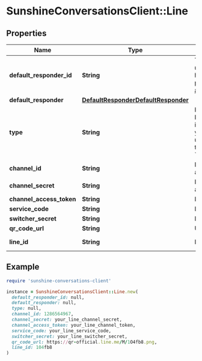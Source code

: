 # SunshineConversationsClient::Line

## Properties

| Name | Type | Description | Notes |
| ---- | ---- | ----------- | ----- |
| **default_responder_id** | **String** | The default responder ID for the integration. This is the ID of the responder that will be used to send messages to the user. For more information, refer to the &lt;a href&#x3D;\&quot;https://developer.zendesk.com/documentation/conversations/messaging-platform/programmable-conversations/switchboard/#default-integration-assignment\&quot;&gt;Switchboard guide&lt;/a&gt;.  | [optional] |
| **default_responder** | [**DefaultResponderDefaultResponder**](DefaultResponderDefaultResponder.md) |  | [optional] |
| **type** | **String** | For LINE, each of your customers will need to manually configure a webhook in their LINE configuration page that will point to Sunshine Conversations servers. You must instruct your customers how to configure this manually on their LINE bot page. Once you’ve acquired all the required information, call the Create Integration endpoint. Then, using the returned integration _id, your customer must set the Callback URL field in their LINE Business Center page. The URL should look like the following: &#x60;https://app.smooch.io:443/api/line/webhooks/{appId}/{integrationId}&#x60;.  | [optional][default to &#39;line&#39;] |
| **channel_id** | **String** | LINE Channel ID. Can be omitted along with &#x60;channelSecret&#x60; to integrate LINE to setup a webhook before receiving the &#x60;channelId&#x60; and &#x60;channelSecret&#x60; back from LINE. | [optional] |
| **channel_secret** | **String** | LINE Channel Secret. Can be omitted along with &#x60;channelId&#x60; to integrate LINE to setup a webhook before receiving the &#x60;channelId&#x60; and &#x60;channelSecret&#x60; back from LINE. | [optional] |
| **channel_access_token** | **String** | LINE Channel Access Token. | [optional] |
| **service_code** | **String** | LINE Service Code. | [optional] |
| **switcher_secret** | **String** | LINE Switcher Secret. | [optional] |
| **qr_code_url** | **String** | URL provided by LINE in the [Developer Console](https://developers.line.biz/console/). | [optional] |
| **line_id** | **String** | LINE Basic ID. Is automatically set when qrCodeUrl is updated. | [optional][readonly] |

## Example

```ruby
require 'sunshine-conversations-client'

instance = SunshineConversationsClient::Line.new(
  default_responder_id: null,
  default_responder: null,
  type: null,
  channel_id: 1286564967,
  channel_secret: your_line_channel_secret,
  channel_access_token: your_line_channel_token,
  service_code: your_line_service_code,
  switcher_secret: your_line_switcher_secret,
  qr_code_url: https://qr-official.line.me/M/1O4fb8.png,
  line_id: 104fb8
)
```

